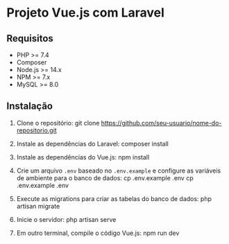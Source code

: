 # Projeto Vue.js com Laravel

## Requisitos

- PHP >= 7.4
- Composer
- Node.js >= 14.x
- NPM >= 7.x
- MySQL >= 8.0

## Instalação

1. Clone o repositório:
git clone https://github.com/seu-usuario/nome-do-repositorio.git

2. Instale as dependências do Laravel:
composer install

3. Instale as dependências do Vue.js:
npm install

4. Crie um arquivo `.env` baseado no `.env.example` e configure as variáveis de ambiente para o banco de dados:
cp .env.example .env
cp .env.example .env

5. Execute as migrations para criar as tabelas do banco de dados:
php artisan migrate

6. Inicie o servidor:
php artisan serve

7. Em outro terminal, compile o código Vue.js:
npm run dev








